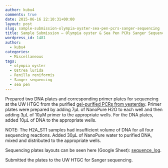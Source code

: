 ```yaml
---
author: kubu4
comments: true
date: 2015-06-16 22:10:31+00:00
layout: post
slug: sample-submission-olympia-oyster-sea-pen-pcrs-sanger-sequencing
title: Sample Submission – Olympia oyster & Sea Pen PCRs Sanger Sequencing
wordpress_id: 1481
author:
  - kubu4
categories:
  - Miscellaneous
tags:
  - olympia oyster
  - Ostrea lurida
  - Renilla reniformis
  - Sanger sequencing
  - sea pen
---
```


Prepared two DNA plates and corresponding primer plates for sequencing at the UW HTGC from the purified [gel-purified PCRs from yesterday](2015/06/15/gel-purification-olympia-oyster-and-sea-pen-pcrs.html). Primer plates were prepared by adding 7μL of NanoPure H2O to each well and then adding 3μL of 10μM primer to the appropriate wells. For the DNA plates, added 10μL of DNA to the appropriate wells.

NOTE: The H2A_ST1 samples had insufficient volume of DNA for all four sequencing reactions. Added 30μL of NanoPure water to purified DNA, mixed and distributed to the appropriate wells.

Sequencing plates layouts can be seen here (Google Sheet): [sequence_log](https://docs.google.com/spreadsheet/ccc?key=0AtV_gF766XZAcHljOFBWd3pLTUJwbUxkdkg1OGdCY3c&usp=sharing).

Submitted the plates to the UW HTGC for Sanger sequencing.
